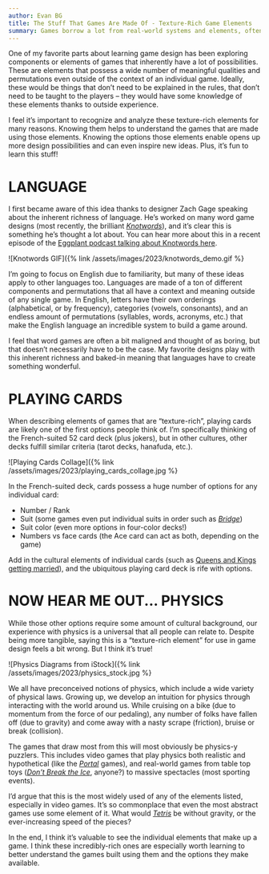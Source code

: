 ```yaml
---
author: Evan BG
title: The Stuff That Games Are Made Of - Texture-Rich Game Elements
summary: Games borrow a lot from real-world systems and elements, often playing with the existing texture and possibilities they hold. These are a few of my favorites and why I think they matter.
---
```

<style>img {max-height: 215px}</style>

One of my favorite parts about learning game design has been exploring components or elements of games that inherently have a lot of possibilities. These are elements that possess a wide number of meaningful qualities and permutations even outside of the context of an individual game. Ideally, these would be things that don’t need to be explained in the rules, that don’t need to be taught to the players – they would have some knowledge of these elements thanks to outside experience.

I feel it’s important to recognize and analyze these texture-rich elements for many reasons. Knowing them helps to understand the games that are made using those elements. Knowing the options those elements enable opens up more design possibilities and can even inspire new ideas. Plus, it’s fun to learn this stuff!

# LANGUAGE

I first became aware of this idea thanks to designer Zach Gage speaking about the inherent richness of language. He’s worked on many word game designs (most recently, the brilliant *[Knotwords](https://playknotwords.com/)*), and it’s clear this is something he’s thought a lot about. You can hear more about this in a recent episode of the [Eggplant podcast talking about Knotwords here](https://eggplant.show/92-untangling-language-with-knotwords).

![Knotwords GIF]({% link /assets/images/2023/knotwords_demo.gif %}

I’m going to focus on English due to familiarity, but many of these ideas apply to other languages too. Languages are made of a ton of different components and permutations that all have a context and meaning outside of any single game. In English, letters have their own orderings (alphabetical, or by frequency), categories (vowels, consonants), and an endless amount of permutations (syllables, words, acronyms, etc.) that make the English language an incredible system to build a game around.

I feel that word games are often a bit maligned and thought of as boring, but that doesn’t necessarily have to be the case. My favorite designs play with this inherent richness and baked-in meaning that languages have to create something wonderful.

# PLAYING CARDS

When describing elements of games that are “texture-rich”, playing cards are likely one of the first options people think of. I’m specifically thinking of the French-suited 52 card deck (plus jokers), but in other cultures, other decks fulfill similar criteria (tarot decks, hanafuda, etc.).

![Playing Cards Collage]({% link /assets/images/2023/playing_cards_collage.jpg %}

In the French-suited deck, cards possess a huge number of options for any individual card:
- Number / Rank
- Suit (some games even put individual suits in order such as *[Bridge](https://www.60secondbridge.com/lessons/bridge-instruction/)*)
- Suit color (even more options in four-color decks!)
- Numbers vs face cards (the Ace card can act as both, depending on the game)

Add in the cultural elements of individual cards (such as [Queens and Kings getting married](https://www.pagat.com/marriage/)), and the ubiquitous playing card deck is rife with options. 


# NOW HEAR ME OUT... PHYSICS

While those other options require some amount of cultural background, our experience with physics is a universal that all people can relate to. Despite being more tangible, saying this is a “texture-rich element” for use in game design feels a bit wrong. But I think it’s true!

![Physics Diagrams from iStock]({% link /assets/images/2023/physics_stock.jpg %}

We all have preconceived notions of physics, which include a wide variety of physical laws. Growing up, we develop an intuition for physics through interacting with the world around us. While cruising on a bike (due to momentum from the force of our pedaling), any number of folks have fallen off (due to gravity) and come away with a nasty scrape (friction), bruise or break (collision).

The games that draw most from this will most obviously be physics-y puzzlers. This includes video games that play physics both realistic and hypothetical (like the *[Portal](https://store.steampowered.com/bundle/234/Portal_Bundle/)* games), and real-world games from table top toys (*[Don’t Break the Ice](https://boardgamegeek.com/boardgame/4888/dont-break-ice)*, anyone?) to massive spectacles (most sporting events).

I’d argue that this is the most widely used of any of the elements listed, especially in video games. It’s so commonplace that even the most abstract games use some element of it. What would *[Tetris](https://tetris.wiki/Drop#Gravity)* be without gravity, or the ever-increasing speed of the pieces?

In the end, I think it’s valuable to see the individual elements that make up a game. I think these incredibly-rich ones are especially worth learning to better understand the games built using them and the options they make available.